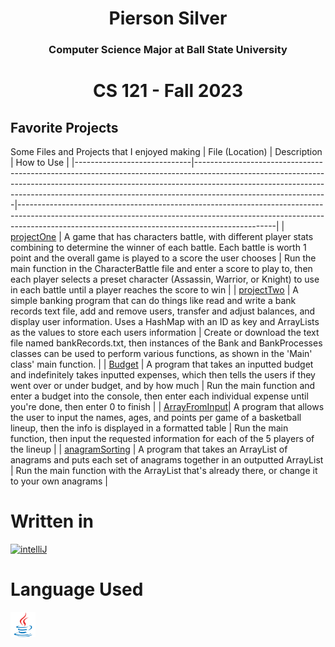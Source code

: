 <h1 align="center">Pierson Silver</h1>
<h3 align="center">Computer Science Major at Ball State University</h3>
<h1 align="center">CS 121 - Fall 2023</h1>


## Favorite Projects
Some Files and Projects that I enjoyed making
| File (Location)             | Description                                                                                                                                                                                                                                                               | How to Use                                                                                                                                                                                                                 |
|-----------------------------|---------------------------------------------------------------------------------------------------------------------------------------------------------------------------------------------------------------------------------------------------------------------------|----------------------------------------------------------------------------------------------------------------------------------------------------------------------------------------------------------------------------|
| [projectOne](https://github.com/PiersonSilver/cs121/tree/master/src/projectOne) | A game that has characters battle, with different player stats combining to determine the winner of each battle. Each battle is worth 1 point and the overall game is played to a score the user chooses                                                                  | Run the main function in the CharacterBattle file and enter a score to play to, then each player selects a preset character (Assassin, Warrior, or Knight) to use in each battle  until a player reaches the score to win  |
| [projectTwo](https://github.com/PiersonSilver/cs121/tree/master/src/projectTwo) | A simple banking program that can do things like read and write a bank records text file, add and remove users, transfer and adjust balances, and display user information. Uses a HashMap with an ID as key and ArrayLists as the values to store each users information | Create or download the text file named bankRecords.txt, then instances of the Bank and BankProcesses classes can be used to perform various functions, as shown in the 'Main' class' main function.                        |
| [Budget](https://github.com/PiersonSilver/cs121/blob/master/src/weekFive/Budget.java)     | A program that takes an inputted budget and indefinitely takes inputted expenses, which then tells the users if they went over or under budget, and by how much                                                                                                           | Run the main function and enter a budget into the console, then enter each individual expense until you're done, then enter 0 to finish                                                                                    |
| [ArrayFromInput](https://github.com/PiersonSilver/cs121/blob/master/src/weekNine/ArrayFromInput.java)| A program that allows the user to input the names, ages, and points per game of a basketball lineup, then the info is displayed in a formatted table                                                                                                                      | Run the main function, then input the requested information for each of the 5 players of the lineup                                                                                                                        |
| [anagramSorting](https://github.com/PiersonSilver/cs121/blob/master/src/weekTwelve/anagramSorting.java) | A program that takes an ArrayList of anagrams and puts each set of anagrams together in an outputted ArrayList                                                                                                                                                            | Run the main function with the ArrayList that's already there, or change it to your own anagrams                                                                                                                           |

<h1>Written in</h1>
<p align="left"> <a href="https://www.jetbrains.com/idea/" target="_blank" rel="noreferrer"> <img src="https://resources.jetbrains.com/storage/products/company/brand/logos/IntelliJ_IDEA_icon.svg?_ga=2.156634875.1184235018.1702512462-579734414.1702512462&_gl=1*1545tbe*_ga*NTc5NzM0NDE0LjE3MDI1MTI0NjI.*_ga_9J976DJZ68*MTcwMjUxMjQ2Mi4xLjEuMTcwMjUxMjg5NC4wLjAuMA.." alt="intelliJ" width="40" height="40"/> </a> </p>
<h1>Language Used</h1>
<p align="left"> <a href="https://www.java.com" target="_blank" rel="noreferrer"> <img src="https://raw.githubusercontent.com/devicons/devicon/master/icons/java/java-original.svg" alt="java" width="40" height="40"/> </a> </p>
